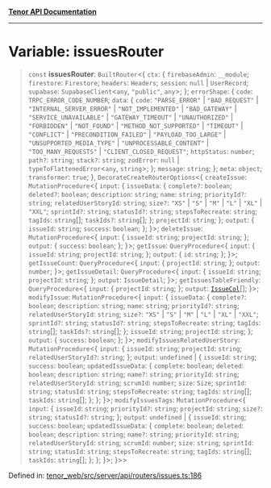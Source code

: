 [**Tenor API Documentation**](../../README.md)

***

# Variable: issuesRouter

> `const` **issuesRouter**: `BuiltRouter`\<\{ `ctx`: \{ `firebaseAdmin`: `__module`; `firestore`: `Firestore`; `headers`: `Headers`; `session`: `null` \| `UserRecord`; `supabase`: `SupabaseClient`\<`any`, `"public"`, `any`\>; \}; `errorShape`: \{ `code`: `TRPC_ERROR_CODE_NUMBER`; `data`: \{ `code`: `"PARSE_ERROR"` \| `"BAD_REQUEST"` \| `"INTERNAL_SERVER_ERROR"` \| `"NOT_IMPLEMENTED"` \| `"BAD_GATEWAY"` \| `"SERVICE_UNAVAILABLE"` \| `"GATEWAY_TIMEOUT"` \| `"UNAUTHORIZED"` \| `"FORBIDDEN"` \| `"NOT_FOUND"` \| `"METHOD_NOT_SUPPORTED"` \| `"TIMEOUT"` \| `"CONFLICT"` \| `"PRECONDITION_FAILED"` \| `"PAYLOAD_TOO_LARGE"` \| `"UNSUPPORTED_MEDIA_TYPE"` \| `"UNPROCESSABLE_CONTENT"` \| `"TOO_MANY_REQUESTS"` \| `"CLIENT_CLOSED_REQUEST"`; `httpStatus`: `number`; `path?`: `string`; `stack?`: `string`; `zodError`: `null` \| `typeToFlattenedError`\<`any`, `string`\>; \}; `message`: `string`; \}; `meta`: `object`; `transformer`: `true`; \}, `DecorateCreateRouterOptions`\<\{ `createIssue`: `MutationProcedure`\<\{ `input`: \{ `issueData`: \{ `complete?`: `boolean`; `deleted?`: `boolean`; `description`: `string`; `name`: `string`; `priorityId?`: `string`; `relatedUserStoryId`: `string`; `size?`: `"XS"` \| `"S"` \| `"M"` \| `"L"` \| `"XL"` \| `"XXL"`; `sprintId?`: `string`; `statusId?`: `string`; `stepsToRecreate`: `string`; `tagIds`: `string`[]; `taskIds?`: `string`[]; \}; `projectId`: `string`; \}; `output`: \{ `issueId`: `string`; `success`: `boolean`; \}; \}\>; `deleteIssue`: `MutationProcedure`\<\{ `input`: \{ `issueId`: `string`; `projectId`: `string`; \}; `output`: \{ `success`: `boolean`; \}; \}\>; `getIssue`: `QueryProcedure`\<\{ `input`: \{ `issueId`: `string`; `projectId`: `string`; \}; `output`: \{ `id`: `string`; \}; \}\>; `getIssueCount`: `QueryProcedure`\<\{ `input`: \{ `projectId`: `string`; \}; `output`: `number`; \}\>; `getIssueDetail`: `QueryProcedure`\<\{ `input`: \{ `issueId`: `string`; `projectId`: `string`; \}; `output`: `IssueDetail`; \}\>; `getIssuesTableFriendly`: `QueryProcedure`\<\{ `input`: \{ `projectId`: `string`; \}; `output`: [`IssueCol`](../interfaces/IssueCol.md)[]; \}\>; `modifyIssue`: `MutationProcedure`\<\{ `input`: \{ `issueData`: \{ `complete?`: `boolean`; `description`: `string`; `name`: `string`; `priorityId?`: `string`; `relatedUserStoryId`: `string`; `size?`: `"XS"` \| `"S"` \| `"M"` \| `"L"` \| `"XL"` \| `"XXL"`; `sprintId?`: `string`; `statusId?`: `string`; `stepsToRecreate`: `string`; `tagIds`: `string`[]; `taskIds?`: `string`[]; \}; `issueId`: `string`; `projectId`: `string`; \}; `output`: \{ `success`: `boolean`; \}; \}\>; `modifyIssuesRelatedUserStory`: `MutationProcedure`\<\{ `input`: \{ `issueId`: `string`; `projectId`: `string`; `relatedUserStoryId?`: `string`; \}; `output`: `undefined` \| \{ `issueId`: `string`; `success`: `boolean`; `updatedIssueData`: \{ `complete`: `boolean`; `deleted`: `boolean`; `description`: `string`; `name?`: `string`; `priorityId`: `string`; `relatedUserStoryId`: `string`; `scrumId`: `number`; `size`: `Size`; `sprintId`: `string`; `statusId`: `string`; `stepsToRecreate`: `string`; `tagIds`: `string`[]; `taskIds`: `string`[]; \}; \}; \}\>; `modifyIssuesTags`: `MutationProcedure`\<\{ `input`: \{ `issueId`: `string`; `priorityId?`: `string`; `projectId`: `string`; `size?`: `string`; `statusId?`: `string`; \}; `output`: `undefined` \| \{ `issueId`: `string`; `success`: `boolean`; `updatedIssueData`: \{ `complete`: `boolean`; `deleted`: `boolean`; `description`: `string`; `name?`: `string`; `priorityId`: `string`; `relatedUserStoryId`: `string`; `scrumId`: `number`; `size`: `string`; `sprintId`: `string`; `statusId`: `string`; `stepsToRecreate`: `string`; `tagIds`: `string`[]; `taskIds`: `string`[]; \}; \}; \}\>; \}\>\>

Defined in: [tenor\_web/src/server/api/routers/issues.ts:186](https://github.com/Apantli/Tenor/blob/13fa9fcda7db4a7cf51b72ac1fe195cb0c47631e/tenor_web/src/server/api/routers/issues.ts#L186)
